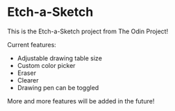 # Etch-a-Sketch

This is the Etch-a-Sketch project from The Odin Project!

Current features:
- Adjustable drawing table size
- Custom color picker
- Eraser
- Clearer
- Drawing pen can be toggled

More and more features will be added in the future!

